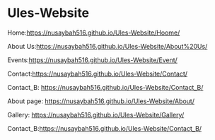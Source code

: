 # Ules-Website



Home:https://nusaybah516.github.io/Ules-Website/Hoome/














About Us:https://nusaybah516.github.io/Ules-Website/About%20Us/
















Events:https://nusaybah516.github.io/Ules-Website/Event/
















Contact:https://nusaybah516.github.io/Ules-Website/Contact/











Contact_B: https://nusaybah516.github.io/Ules-Website/Contact_B/











About page: https://nusaybah516.github.io/Ules-Website/About/









Gallery: https://nusaybah516.github.io/Ules-Website/Gallery/












Contact_B:https://nusaybah516.github.io/Ules-Website/Contact_B/
